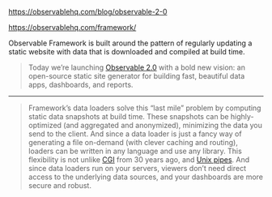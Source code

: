 https://observablehq.com/blog/observable-2-0

https://observablehq.com/framework/

Observable Framework is built around the pattern of regularly updating a static website with data that is downloaded and compiled at build time.

> Today we’re launching [Observable 2.0](https://observablehq.com/product) with a bold new vision: an open-source static site generator for building fast, beautiful data apps, dashboards, and reports.

---
> Framework’s data loaders solve this “last mile” problem by computing static data snapshots at build time. These snapshots can be highly-optimized (and aggregated and anonymized), minimizing the data you send to the client. And since a data loader is just a fancy way of generating a file on-demand (with clever caching and routing), loaders can be written in any language and use any library. This flexibility is not unlike [CGI](https://en.wikipedia.org/wiki/Common_Gateway_Interface) from 30 years ago, and [Unix pipes](https://en.wikipedia.org/wiki/Pipeline_(Unix)). And since data loaders run on your servers, viewers don’t need direct access to the underlying data sources, and your dashboards are more secure and robust.